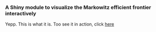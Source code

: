 ### A Shiny module to visualize the Markowitz efficient frontier interactively


Yepp. This is what it is. Too see it in action, click [here](https://jgassen.shinyapps.io/eff_frontier)
